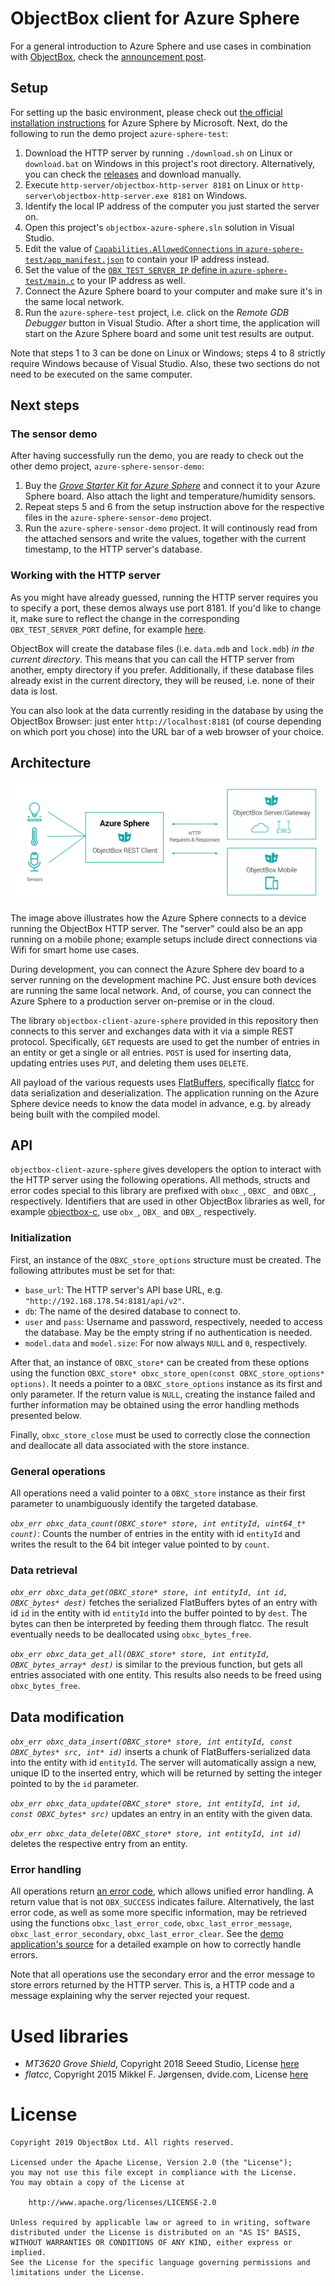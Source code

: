 # ObjectBox client for Azure Sphere

For a general introduction to Azure Sphere and use cases in combination with [ObjectBox](https://objectbox.io/), check the [announcement post](https://objectbox.io/objectbox-on-azure-sphere-efficient-handling-of-persistent-iot-data-on-tiny-devices/). 

## Setup

For setting up the basic environment, please check out [the official installation instructions](https://docs.microsoft.com/en-us/azure-sphere/install/overview) for Azure Sphere by Microsoft. Next, do the following to run the demo project `azure-sphere-test`:

1. Download the HTTP server by running `./download.sh` on Linux or `download.bat` on Windows in this project's root directory.
   Alternatively, you can check the [releases](https://github.com/objectbox/objectbox-azure-sphere/releases) and download manually.
2. Execute `http-server/objectbox-http-server 8181` on Linux or `http-server\objectbox-http-server.exe 8181` on Windows.
3. Identify the local IP address of the computer you just started the server on.
4. Open this project's `objectbox-azure-sphere.sln` solution in Visual Studio.
5. Edit the value of [`Capabilities.AllowedConnections` in `azure-sphere-test/app_manifest.json`](azure-sphere-test/app_manifest.json#L8) to contain your IP address instead.
6. Set the value of the [`OBX_TEST_SERVER_IP` define in `azure-sphere-test/main.c`](azure-sphere-test/main.c#L19) to your IP address as well.
7. Connect the Azure Sphere board to your computer and make sure it's in the same local network.
8. Run the `azure-sphere-test` project, i.e. click on the _Remote GDB Debugger_ button in Visual Studio. After a short time, the application will start on the Azure Sphere board and some unit test results are output.

Note that steps 1 to 3 can be done on Linux or Windows; steps 4 to 8 strictly require Windows because of Visual Studio. Also, these two sections do not need to be executed on the same computer.

## Next steps

### The sensor demo

After having successfully run the demo, you are ready to check out the other demo project, `azure-sphere-sensor-demo`:

1. Buy the [_Grove Starter Kit for Azure Sphere_](https://www.seeedstudio.com/Grove-Starter-Kit-for-Azure-Sphere-MT3620-Development-Kit-p-3150.html) and connect it to your Azure Sphere board. Also attach the light and temperature/humidity sensors.
2. Repeat steps 5 and 6 from the setup instruction above for the respective files in the `azure-sphere-sensor-demo` project.
3. Run the `azure-sphere-sensor-demo` project. It will continously read from the attached sensors and write the values, together with the current timestamp, to the HTTP server's database.

### Working with the HTTP server

As you might have already guessed, running the HTTP server requires you to specify a port, these demos always use port 8181. If you'd like to change it, make sure to reflect the change in the corresponding `OBX_TEST_SERVER_PORT` define, for example [here](azure-sphere-test/main.c#L20).

ObjectBox will create the database files (i.e. `data.mdb` and `lock.mdb`) _in the current directory_. This means that you can call the HTTP server from another, empty directory if you prefer. Additionally, if these database files already exist in the current directory, they will be reused, i.e. none of their data is lost.

You can also look at the data currently residing in the database by using the ObjectBox Browser: just enter `http://localhost:8181` (of course depending on which port you chose) into the URL bar of a web browser of your choice.

## Architecture

![REST connection illustration](misc/azure-sphere-objectbox.png)

The image above illustrates how the Azure Sphere connects to a device running the ObjectBox HTTP server.
The "server" could also be an app running on a mobile phone;
example setups include direct connections via Wifi for smart home use cases.

During development, you can connect the Azure Sphere dev board to a server running on the development machine PC.
Just ensure both devices are running the same local network.
And, of course, you can connect the Azure Sphere to a production server on-premise or in the cloud.

The library `objectbox-client-azure-sphere` provided in this repository then connects to this server and exchanges data with it via a simple REST protocol.
Specifically, `GET` requests are used to get the number of entries in an entity or get a single or all entries.
`POST` is used for inserting data, updating entries uses `PUT`, and deleting them uses `DELETE`.

All payload of the various requests uses [FlatBuffers](https://google.github.io/flatbuffers/),
specifically [flatcc](https://github.com/dvidelabs/flatcc) for data serialization and deserialization.
The application running on the Azure Sphere device needs to know the data model in advance, e.g. by already being built with the compiled model.


## API

`objectbox-client-azure-sphere` gives developers the option to interact with the HTTP server using the following operations.
All methods, structs and error codes special to this library are prefixed with `obxc_`, `OBXC_` and `OBXC_`, respectively.
Identifiers that are used in other ObjectBox libraries as well, for example [objectbox-c](https://github.com/objectbox/objectbox-c),
use `obx_`, `OBX_` and `OBX_`, respectively.

### Initialization

First, an instance of the `OBXC_store_options` structure must be created. The following attributes must be set for that:

- `base_url`: The HTTP server's API base URL, e.g. `"http://192.168.178.54:8181/api/v2"`.
- `db`: The name of the desired database to connect to.
- `user` and `pass`: Username and password, respectively, needed to access the database.
  May be the empty string if no authentication is needed.
- `model.data` and `model.size`: For now always `NULL` and `0`, respectively.

After that, an instance of `OBXC_store*` can be created from these options using the function `OBXC_store* obxc_store_open(const OBXC_store_options* options)`.
It needs a pointer to a `OBXC_store_options` instance as its first and only parameter.
If the return value is `NULL`, creating the instance failed and further information may be obtained using the error handling methods presented below.

Finally, `obxc_store_close` must be used to correctly close the connection and deallocate all data associated with the store instance.


### General operations

All operations need a valid pointer to a `OBXC_store` instance as their first parameter to unambiguously identify the targeted database.

*`obx_err obxc_data_count(OBXC_store* store, int entityId, uint64_t* count)`*:
Counts the number of entries in the entity with id `entityId` and writes the result to the 64 bit integer value pointed to by `count`.


### Data retrieval

*`obx_err obxc_data_get(OBXC_store* store, int entityId, int id, OBXC_bytes* dest)`*
fetches the serialized FlatBuffers bytes of an entry with id `id` in the entity with id `entityId` into the buffer pointed to by `dest`.
The bytes can then be interpreted by feeding them through flatcc.
The result eventually needs to be deallocated using `obxc_bytes_free`.

*`obx_err obxc_data_get_all(OBXC_store* store, int entityId, OBXC_bytes_array* dest)`*
is similar to the previous function, but gets all entries associated with one entity.
This results also needs to be freed using `obxc_bytes_free`.


## Data modification

*`obx_err obxc_data_insert(OBXC_store* store, int entityId, const OBXC_bytes* src, int* id)`*
inserts a chunk of FlatBuffers-serialized data into the entity with id `entityId`.
The server will automatically assign a new, unique ID to the inserted entry, which will be returned by setting the integer pointed to by the `id` parameter.

*`obx_err obxc_data_update(OBXC_store* store, int entityId, int id, const OBXC_bytes* src)`* updates an entry in an entity with the given data.

*`obx_err obxc_data_delete(OBXC_store* store, int entityId, int id)`* deletes the respective entry from an entity.


### Error handling

All operations return [an error code](objectbox-client-azure-sphere/Inc/Public/objectbox.h#L42), which allows unified error handling.
A return value that is not `OBX_SUCCESS` indicates failure.
Alternatively, the last error code, as well as some more specific information, may be retrieved using the functions `obxc_last_error_code`, `obxc_last_error_message`, `obxc_last_error_secondary`, `obxc_last_error_clear`.
See the [demo application's source](azure-sphere-test/main.c) for a detailed example on how to correctly handle errors.

Note that all operations use the secondary error and the error message to store errors returned by the HTTP server.
This is, a HTTP code and a message explaining why the server rejected your request.

# Used libraries

- _MT3620 Grove Shield_, Copyright 2018 Seeed Studio, License [here](external/MT3620_Grove_Shield_Library/LICENSE.txt)
- _flatcc_, Copyright 2015 Mikkel F. Jørgensen, dvide.com, License [here](external/flatcc/LICENSE.txt)

# License

    Copyright 2019 ObjectBox Ltd. All rights reserved.
    
    Licensed under the Apache License, Version 2.0 (the "License");
    you may not use this file except in compliance with the License.
    You may obtain a copy of the License at
    
        http://www.apache.org/licenses/LICENSE-2.0
    
    Unless required by applicable law or agreed to in writing, software
    distributed under the License is distributed on an "AS IS" BASIS,
    WITHOUT WARRANTIES OR CONDITIONS OF ANY KIND, either express or implied.
    See the License for the specific language governing permissions and
    limitations under the License.
